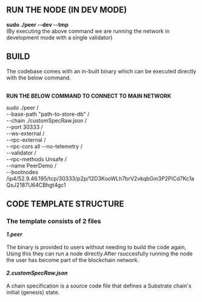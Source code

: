 <h2>RUN THE NODE (IN DEV MODE)</h2>
<b>sudo ./peer --dev --tmp</b>
<br>
(By executing the above command we are running the network in development mode with a single validator)
<br>

<h2>BUILD</h2>
The codebase comes with an in-built binary which can be executed directly with the below command.
<br>
<br>

<b>RUN THE BELOW COMMAND TO CONNECT TO MAIN NETWORK</b>
<br>

sudo ./peer  / </br> --base-path  "path-to-store-db" / </br> 
--chain ./customSpecRaw.json / </br> 
--port 30333 / </br> 
--ws-external / </br> 
--rpc-external / </br>
--rpc-cors all  --no-telemetry / </br>
--validator   / </br>
--rpc-methods Unsafe / </br>
--name PeerDemo   / </br>
--bootnodes /ip4/52.9.46.195/tcp/30333/p2p/12D3KooWLh7brV2vkqbGm3P2PiCd7Kc1aQxJ2187U64CBhgt4gc1

<h2>CODE TEMPLATE STRUCTURE</h2>
<b><h3>The template consists of 2 files</h3></b>
<b><i>1.peer</i></b>
<br>
<br>
   The binary is provided to users without needing to build the code again, Using this they can run a node directly.After rsuccesfully running the node the user has become part of the blockchain        network.
   <br>
   <br>
<b><i>2.customSpecRaw.json</i></b>
<br>
<br>
   A chain specification is a source code file that defines a Substrate chain's initial (genesis) state. 
